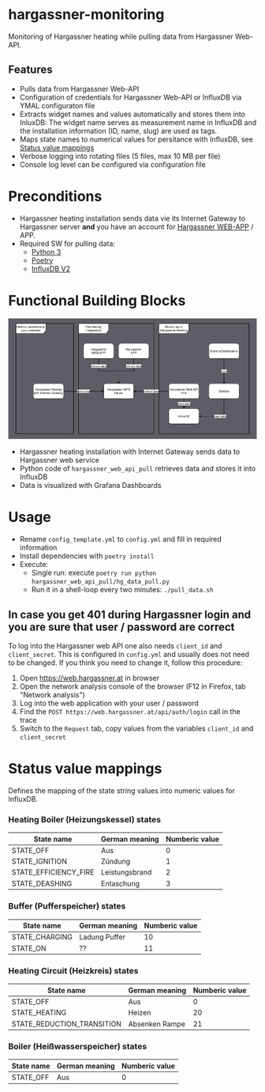 # hargassner-monitoring
Monitoring of Hargassner heating while pulling data from Hargassner Web-API.

## Features
* Pulls data from Hargassner Web-API
* Configuration of credentials for Hargassner Web-API or InfluxDB via YMAL configuraton file
* Extracts widget names and values automatically and stores them into InluxDB: The 
widget name serves as measurement name in InfluxDB and the installation information (ID, name, slug)
are used as tags.
* Maps state names to numerical values for persitance with InfluxDB, see [Status value mappings](#status-value-mappings)
* Verbose logging into rotating files (5 files, max 10 MB per file)
* Console log level can be configured via configuration file


# Preconditions

* Hargassner heating installation sends data vie its Internet Gateway to Hargassner
server __and__ you have an account for [Hargassner WEB-APP](https://web.hargassner.at) / APP.
* Required SW for pulling data:
  * [Python 3](https://www.python.org/)
  * [Poetry](https://python-poetry.org/)
  * [InfluxDB V2](https://www.influxdata.com/)


# Functional Building Blocks

![Functional Building Blocks](./imgs/fbb.drawio.png)

* Hargassner heating installation with Internet Gateway sends data to Hargassner web service
* Python code  of `hargassner_web_api_pull` retrieves data and stores it into InfluxDB
* Data is visualized with Grafana Dashboards

# Usage

* Rename `config_template.yml` to `config.yml` and fill in required information
* Install dependencies with `poetry install`
* Execute:
  * Single run: execute `poetry run python hargassner_web_api_pull/hg_data_pull.py`
  * Run it in a shell-loop every two minutes: `./pull_data.sh`

## In case you get 401 during Hargassner login and you are sure that user / password are correct

To log into the Hargassner web API one also needs `client_id` and `client_secret`. This is configured
in `config.yml` and usually does not need to be changed. If you think you need to change it, follow
this procedure:

1. Open https://web.hargassner.at in browser
2. Open the network analysis console of the browser (F12 in Firefox, tab "Network analysis")
3. Log into the web application with your user / password
4. Find the `POST https://web.hargassner.at/api/auth/login` call in the trace
5. Switch to the `Request` tab, copy values from the variables `client_id` and `client_secret`


# Status value mappings

Defines the mapping of the state string values into numeric values for InfluxDB.

### Heating Boiler (Heizungskessel) states

| State name | German meaning | Numberic value |
| --- | --- | --- |
| STATE_OFF | Aus | 0 |
| STATE_IGNITION | Zündung | 1 |
| STATE_EFFICIENCY_FIRE | Leistungsbrand | 2 |
| STATE_DEASHING | Entaschung | 3 |

### Buffer (Pufferspeicher) states

| State name | German meaning | Numberic value |
| --- | --- | --- |
| STATE_CHARGING | Ladung Puffer | 10 |
| STATE_ON | ?? | 11 |

### Heating Circuit (Heizkreis) states

| State name | German meaning | Numberic value |
| --- | --- | --- |
| STATE_OFF | Aus | 0 |
| STATE_HEATING | Heizen | 20 |
| STATE_REDUCTION_TRANSITION | Absenken Rampe | 21 |



### Boiler (Heißwasserspeicher) states

| State name | German meaning | Numberic value |
| --- | --- | --- |
| STATE_OFF | Aus | 0 |

